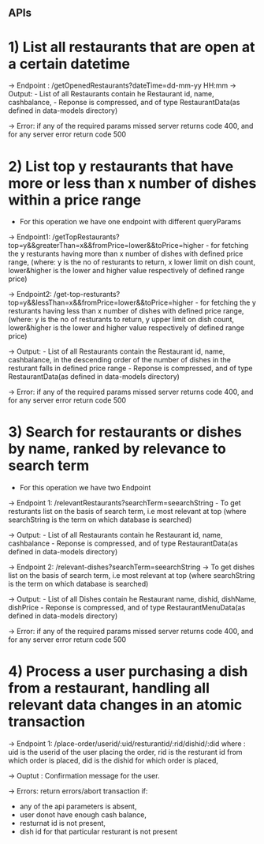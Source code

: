 ## APIs
# 1) List all restaurants that are open at a certain datetime

-> Endpoint : /getOpenedRestaurants?dateTime=dd-mm-yy HH:mm
-> Output: 
	- List of all Restaurants contain he Restaurant id, name, cashbalance,
	- Reponse is compressed, and of type RestaurantData(as defined in data-models directory)

-> Error: if any of the required params missed server returns code 400, and for any server error return code 500


# 2) List top y restaurants that have more or less than x number of dishes within a price range
- For this operation we have one endpoint with different queryParams

-> Endpoint1: /getTopRestaurants?top=y&&greaterThan=x&&fromPrice=lower&&toPrice=higher
	- for fetching the y resturants having more than x number of  dishes with defined price range,
		(where:  y is the no of resturants to return, x lower limit on dish count, lower&higher is the lower and higher value respectively of defined range price)

-> Endpoint2: /get-top-resturants?top=y&&lessThan=x&&fromPrice=lower&&toPrice=higher 
	- for fetching the y resturants having less than x number of dishes with defined price range,
		(where:  y is the no of resturants to return, y upper limit on dish count, lower&higher is the lower and higher value respectively of defined range price)

-> Output: 
	- List of all Restaurants contain the Restaurant id, name, cashbalance, in the descending order of the number of dishes in the resturant falls in defined price range
	- Reponse is compressed, and of type RestaurantData(as defined in data-models directory)

-> Error: if any of the required params missed server returns code 400, and for any server error return code 500

# 3) Search for restaurants or dishes by name, ranked by relevance to search term
- For this operation we have two Endpoint 

-> Endpoint 1: /relevantRestaurants?searchTerm=seearchString
		- To get resturants list on the basis of search term, i.e most relevant at top 
		(where searchString is the term on which database is searched)

-> Output: 
	- List of all Restaurants contain he Restaurant id, name, cashbalance
	- Reponse is compressed, and of type RestaurantData(as defined in data-models directory)

-> Endpoint 2: /relevant-dishes?searchTerm=seearchString
		-> To get dishes list on the basis of search term, i.e most relevant at top 
		(where searchString is the term on which database is searched)

-> Output: 
	- List of all Dishes contain he Restaurant name, dishid, dishName, dishPrice
	- Reponse is compressed, and of type RestaurantMenuData(as defined in data-models directory)

-> Error: if any of the required params missed server returns code 400, and for any server error return code 500

# 4) Process a user purchasing a dish from a restaurant, handling all relevant data changes in an atomic transaction

-> Endpoint 1: /place-order/userid/:uid/resturantid/:rid/dishid/:did
	where :
	uid is the userid of the user placing the order,
	rid is the resturant id from which order is placed, 
	did is the dishid for which order is placed,

-> Ouptut : Confirmation message for the user.

-> Errors: return errors/abort transaction if:
- any of the api parameters is absent,
- user donot have enough cash balance,
- resturnat id is not present,
- dish id for that particular resturant is not present